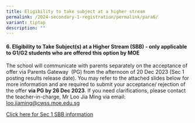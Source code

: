 ```yaml
---
title: Eligibility to take subject at a higher stream
permalink: /2024-secondary-1-registration/permalink/para6/
variant: tiptap
description: ""
---
```

<h4>6. Eligibility to Take Subject(s) at a Higher Stream (SBB) - only applicable to G1/G2 students who are offered this option by MOE</h4><p>The school will communicate with parents separately on the acceptance of offer via Parents Gateway&nbsp; (PG) from the afternoon of 20 Dec 2023 (Sec 1 posting results release date). You may refer to the attached slides below for more information and are required to submit your acceptance/ rejection of the offer <strong>via PG by 26 Dec 2023</strong>. If you need clarifications, please contact the teacher-in-charge, Mr Loo Jia Ming via email: <a href="mailto:loo.jiaming@cwss.moe.edu.sg" rel="noopener noreferrer nofollow" target="_blank">loo.jiaming@cwss.moe.edu.sg</a></p><p><a href="/files/Sec_1_SBB_slides_for_Parents_updated_20231113.pdf" rel="noopener noreferrer nofollow" target="_blank">Click here for Sec 1 SBB information</a></p>